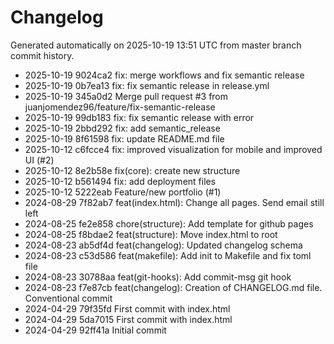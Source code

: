 # Changelog

Generated automatically on 2025-10-19 13:51 UTC from master branch commit history.

- 2025-10-19 9024ca2 fix: merge workflows and fix semantic release
- 2025-10-19 0b7ea13 fix: fix semantic release in release.yml
- 2025-10-19 345a0d2 Merge pull request #3 from juanjomendez96/feature/fix-semantic-release
- 2025-10-19 99db183 fix: fix semantic release with error
- 2025-10-19 2bbd292 fix: add semantic_release
- 2025-10-19 8f61598 fix: update README.md file
- 2025-10-12 c6fcce4 fix: improved visualization for mobile and improved UI (#2)
- 2025-10-12 8e2b58e fix(core): create new structure
- 2025-10-12 b561494 fix: add deployment files
- 2025-10-12 5222eab Feature/new portfolio (#1)
- 2024-08-29 7f82ab7 feat(index.html): Change all pages. Send email still left
- 2024-08-25 fe2e858 chore(structure): Add template for github pages
- 2024-08-25 f8bdae2 feat(structure): Move index.html to root
- 2024-08-23 ab5df4d feat(changelog): Updated changelog schema
- 2024-08-23 c53d586 feat(makefile): Add init to Makefile and fix toml file
- 2024-08-23 30788aa feat(git-hooks): Add commit-msg git hook
- 2024-08-23 f7e87cb feat(changelog): Creation of CHANGELOG.md file. Conventional commit
- 2024-04-29 79f35fd First commit with index.html
- 2024-04-29 5da7015 First commit with index.html
- 2024-04-29 92ff41a Initial commit
